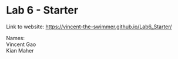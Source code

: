 # Lab 6 - Starter
Link to website: https://vincent-the-swimmer.github.io/Lab6_Starter/

Names:
<br>
Vincent Gao
<br>
Kian Maher

